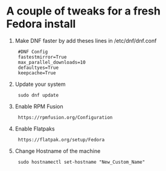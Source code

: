 <h1>A couple of tweaks for a fresh Fedora install</h1>

1. Make DNF faster by add theses lines in /etc/dnf/dnf.conf

        #DNF Config
        fastestmirror=True
        max_parallel_downloads=10
        defaultyes=True
        keepcache=True

2. Update your system

        sudo dnf update

3. Enable RPM Fusion

        https://rpmfusion.org/Configuration

4. Enable Flatpaks

        https://flatpak.org/setup/Fedora

5. Change Hostname of the machine

        sudo hostnamectl set-hostname "New_Custom_Name"


